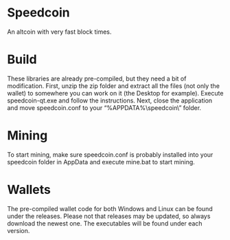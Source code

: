 # Speedcoin
An altcoin with very fast block times.

# Build
These libraries are already pre-compiled, but they need a bit of modification. First, unzip the zip folder and extract all the files (not only the wallet) to somewhere you can work on it (the Desktop for example). Execute speedcoin-qt.exe and follow the instructions. Next, close the application and move speedcoin.conf to your “%APPDATA%\speedcoin\” folder.

# Mining
To start mining, make sure speedcoin.conf is probably installed into your speedcoin folder in AppData and execute mine.bat to start mining.

# Wallets
The pre-compiled wallet code for both Windows and Linux can be found under the releases. Please not that releases may be updated, so always download the newest one. The executables will be found under each version.
